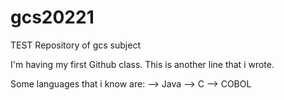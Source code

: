 # gcs20221
TEST Repository of gcs subject

I'm having my first Github class.
This is another line that i wrote.

Some languages that i know are:
--> Java
--> C
--> COBOL
